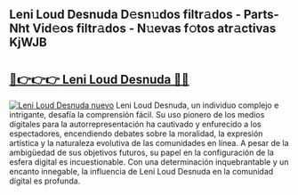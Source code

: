## Leni Loud Desnuda D𝚎sn𝚞dos filtr𝚊dos - Parts-Nht Vid𝚎os filtr𝚊dos - N𝚞evas f𝚘tos atr𝚊ctivas KjWJB

# <h2><a href="http://mbck0zr.tromn.icu/?c=Leni+Loud+Desnuda">🔗👉👉👉 Leni Loud Desnuda 🔗🔗</a></h2>

[![Leni Loud Desnuda nuevo](https://i.imgur.com/pEAQMta.gif)](http://mbck0zr.tromn.icu/?c=Leni+Loud+Desnuda)
Leni Loud Desnuda, un individuo complejo e intrigante, desafía la comprensión fácil. Su uso pionero de los medios digitales para la autorrepresentación ha cautivado y enfurecido a los espectadores, encendiendo debates sobre la moralidad, la expresión artística y la naturaleza evolutiva de las comunidades en línea. A pesar de la ambigüedad de sus objetivos futuros, su papel en la configuración de la esfera digital es incuestionable. Con una determinación inquebrantable y un encanto innegable, la influencia de Leni Loud Desnuda en la comunidad digital es profunda.
